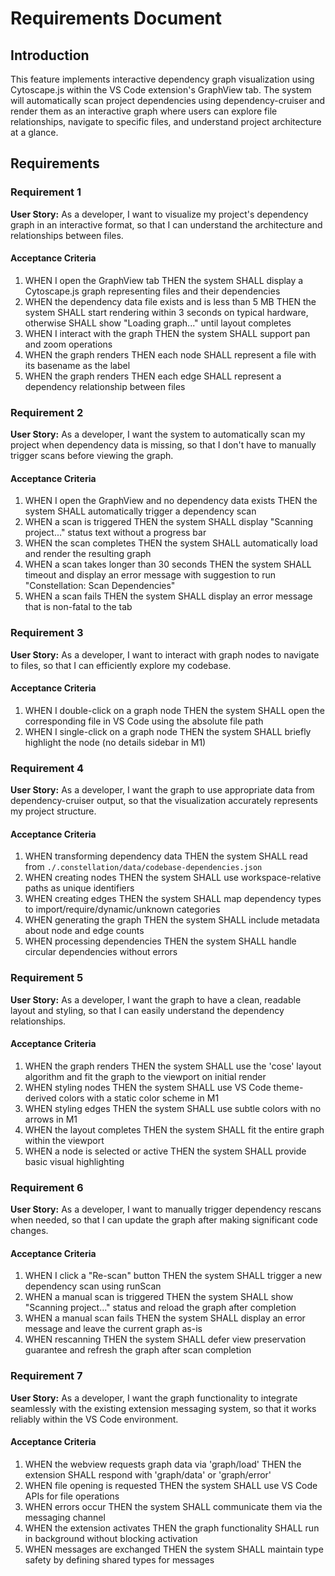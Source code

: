 # Requirements Document

## Introduction

This feature implements interactive dependency graph visualization using Cytoscape.js within the VS Code extension's GraphView tab. The system will automatically scan project dependencies using dependency-cruiser and render them as an interactive graph where users can explore file relationships, navigate to specific files, and understand project architecture at a glance.

## Requirements

### Requirement 1

**User Story:** As a developer, I want to visualize my project's dependency graph in an interactive format, so that I can understand the architecture and relationships between files.

#### Acceptance Criteria

1. WHEN I open the GraphView tab THEN the system SHALL display a Cytoscape.js graph representing files and their dependencies
2. WHEN the dependency data file exists and is less than 5 MB THEN the system SHALL start rendering within 3 seconds on typical hardware, otherwise SHALL show "Loading graph..." until layout completes
3. WHEN I interact with the graph THEN the system SHALL support pan and zoom operations
4. WHEN the graph renders THEN each node SHALL represent a file with its basename as the label
5. WHEN the graph renders THEN each edge SHALL represent a dependency relationship between files

### Requirement 2

**User Story:** As a developer, I want the system to automatically scan my project when dependency data is missing, so that I don't have to manually trigger scans before viewing the graph.

#### Acceptance Criteria

1. WHEN I open the GraphView and no dependency data exists THEN the system SHALL automatically trigger a dependency scan
2. WHEN a scan is triggered THEN the system SHALL display "Scanning project..." status text without a progress bar
3. WHEN the scan completes THEN the system SHALL automatically load and render the resulting graph
4. WHEN a scan takes longer than 30 seconds THEN the system SHALL timeout and display an error message with suggestion to run "Constellation: Scan Dependencies"
5. WHEN a scan fails THEN the system SHALL display an error message that is non-fatal to the tab

### Requirement 3

**User Story:** As a developer, I want to interact with graph nodes to navigate to files, so that I can efficiently explore my codebase.

#### Acceptance Criteria

1. WHEN I double-click on a graph node THEN the system SHALL open the corresponding file in VS Code using the absolute file path
2. WHEN I single-click on a graph node THEN the system SHALL briefly highlight the node (no details sidebar in M1)

### Requirement 4

**User Story:** As a developer, I want the graph to use appropriate data from dependency-cruiser output, so that the visualization accurately represents my project structure.

#### Acceptance Criteria

1. WHEN transforming dependency data THEN the system SHALL read from `./.constellation/data/codebase-dependencies.json`
2. WHEN creating nodes THEN the system SHALL use workspace-relative paths as unique identifiers
3. WHEN creating edges THEN the system SHALL map dependency types to import/require/dynamic/unknown categories
4. WHEN generating the graph THEN the system SHALL include metadata about node and edge counts
5. WHEN processing dependencies THEN the system SHALL handle circular dependencies without errors

### Requirement 5

**User Story:** As a developer, I want the graph to have a clean, readable layout and styling, so that I can easily understand the dependency relationships.

#### Acceptance Criteria

1. WHEN the graph renders THEN the system SHALL use the 'cose' layout algorithm and fit the graph to the viewport on initial render
2. WHEN styling nodes THEN the system SHALL use VS Code theme-derived colors with a static color scheme in M1
3. WHEN styling edges THEN the system SHALL use subtle colors with no arrows in M1
4. WHEN the layout completes THEN the system SHALL fit the entire graph within the viewport
5. WHEN a node is selected or active THEN the system SHALL provide basic visual highlighting

### Requirement 6

**User Story:** As a developer, I want to manually trigger dependency rescans when needed, so that I can update the graph after making significant code changes.

#### Acceptance Criteria

1. WHEN I click a "Re-scan" button THEN the system SHALL trigger a new dependency scan using runScan
2. WHEN a manual scan is triggered THEN the system SHALL show "Scanning project..." status and reload the graph after completion
3. WHEN a manual scan fails THEN the system SHALL display an error message and leave the current graph as-is
4. WHEN rescanning THEN the system SHALL defer view preservation guarantee and refresh the graph after scan completion

### Requirement 7

**User Story:** As a developer, I want the graph functionality to integrate seamlessly with the existing extension messaging system, so that it works reliably within the VS Code environment.

#### Acceptance Criteria

1. WHEN the webview requests graph data via 'graph/load' THEN the extension SHALL respond with 'graph/data' or 'graph/error'
2. WHEN file opening is requested THEN the system SHALL use VS Code APIs for file operations
3. WHEN errors occur THEN the system SHALL communicate them via the messaging channel
4. WHEN the extension activates THEN the graph functionality SHALL run in background without blocking activation
5. WHEN messages are exchanged THEN the system SHALL maintain type safety by defining shared types for messages